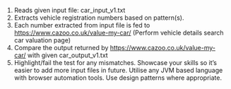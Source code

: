 1. Reads given input file: car_input_v1.txt
2. Extracts vehicle registration numbers based on pattern(s).
3. Each number extracted from input file is fed to https://www.cazoo.co.uk/value-my-car/
(Perform vehicle details search car valuation page)
4. Compare the output returned by https://www.cazoo.co.uk/value-my-car/ with given
car_output_v1.txt
5. Highlight/fail the test for any mismatches.
Showcase your skills so it’s easier to add more input files in future.
Utilise any JVM based language with browser automation tools.
Use design patterns where appropriate.
